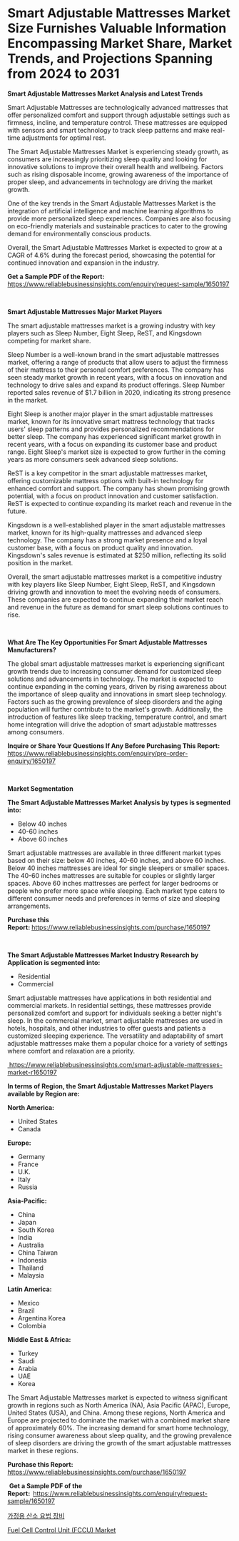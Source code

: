 <p><h1>Smart Adjustable Mattresses Market Size Furnishes Valuable Information Encompassing Market Share, Market Trends, and Projections Spanning from 2024 to 2031</h1></p><p><strong>Smart Adjustable Mattresses Market Analysis and Latest Trends</strong></p>
<p><p>Smart Adjustable Mattresses are technologically advanced mattresses that offer personalized comfort and support through adjustable settings such as firmness, incline, and temperature control. These mattresses are equipped with sensors and smart technology to track sleep patterns and make real-time adjustments for optimal rest.</p><p>The Smart Adjustable Mattresses Market is experiencing steady growth, as consumers are increasingly prioritizing sleep quality and looking for innovative solutions to improve their overall health and wellbeing. Factors such as rising disposable income, growing awareness of the importance of proper sleep, and advancements in technology are driving the market growth.</p><p>One of the key trends in the Smart Adjustable Mattresses Market is the integration of artificial intelligence and machine learning algorithms to provide more personalized sleep experiences. Companies are also focusing on eco-friendly materials and sustainable practices to cater to the growing demand for environmentally conscious products.</p><p>Overall, the Smart Adjustable Mattresses Market is expected to grow at a CAGR of 4.6% during the forecast period, showcasing the potential for continued innovation and expansion in the industry.</p></p>
<p><strong>Get a Sample PDF of the Report:&nbsp;</strong> <a href="https://www.reliablebusinessinsights.com/enquiry/request-sample/1650197">https://www.reliablebusinessinsights.com/enquiry/request-sample/1650197</a></p>
<p>&nbsp;</p>
<p><strong>Smart Adjustable Mattresses Major Market Players</strong></p>
<p><p>The smart adjustable mattresses market is a growing industry with key players such as Sleep Number, Eight Sleep, ReST, and Kingsdown competing for market share. </p><p>Sleep Number is a well-known brand in the smart adjustable mattresses market, offering a range of products that allow users to adjust the firmness of their mattress to their personal comfort preferences. The company has seen steady market growth in recent years, with a focus on innovation and technology to drive sales and expand its product offerings. Sleep Number reported sales revenue of $1.7 billion in 2020, indicating its strong presence in the market.</p><p>Eight Sleep is another major player in the smart adjustable mattresses market, known for its innovative smart mattress technology that tracks users' sleep patterns and provides personalized recommendations for better sleep. The company has experienced significant market growth in recent years, with a focus on expanding its customer base and product range. Eight Sleep's market size is expected to grow further in the coming years as more consumers seek advanced sleep solutions.</p><p>ReST is a key competitor in the smart adjustable mattresses market, offering customizable mattress options with built-in technology for enhanced comfort and support. The company has shown promising growth potential, with a focus on product innovation and customer satisfaction. ReST is expected to continue expanding its market reach and revenue in the future.</p><p>Kingsdown is a well-established player in the smart adjustable mattresses market, known for its high-quality mattresses and advanced sleep technology. The company has a strong market presence and a loyal customer base, with a focus on product quality and innovation. Kingsdown's sales revenue is estimated at $250 million, reflecting its solid position in the market.</p><p>Overall, the smart adjustable mattresses market is a competitive industry with key players like Sleep Number, Eight Sleep, ReST, and Kingsdown driving growth and innovation to meet the evolving needs of consumers. These companies are expected to continue expanding their market reach and revenue in the future as demand for smart sleep solutions continues to rise.</p></p>
<p>&nbsp;</p>
<p><strong>What Are The Key Opportunities For Smart Adjustable Mattresses Manufacturers?</strong></p>
<p><p>The global smart adjustable mattresses market is experiencing significant growth trends due to increasing consumer demand for customized sleep solutions and advancements in technology. The market is expected to continue expanding in the coming years, driven by rising awareness about the importance of sleep quality and innovations in smart sleep technology. Factors such as the growing prevalence of sleep disorders and the aging population will further contribute to the market's growth. Additionally, the introduction of features like sleep tracking, temperature control, and smart home integration will drive the adoption of smart adjustable mattresses among consumers.</p></p>
<p><strong>Inquire or Share Your Questions If Any Before Purchasing This Report:</strong> <a href="https://www.reliablebusinessinsights.com/enquiry/pre-order-enquiry/1650197">https://www.reliablebusinessinsights.com/enquiry/pre-order-enquiry/1650197</a></p>
<p>&nbsp;</p>
<p><strong>Market Segmentation</strong></p>
<p><strong>The Smart Adjustable Mattresses Market Analysis by types is segmented into:</strong></p>
<p><ul><li>Below 40 inches</li><li>40-60 inches</li><li>Above 60 inches</li></ul></p>
<p><p>Smart adjustable mattresses are available in three different market types based on their size: below 40 inches, 40-60 inches, and above 60 inches. Below 40 inches mattresses are ideal for single sleepers or smaller spaces. The 40-60 inches mattresses are suitable for couples or slightly larger spaces. Above 60 inches mattresses are perfect for larger bedrooms or people who prefer more space while sleeping. Each market type caters to different consumer needs and preferences in terms of size and sleeping arrangements.</p></p>
<p><strong>Purchase this Report:&nbsp;</strong><a href="https://www.reliablebusinessinsights.com/purchase/1650197">https://www.reliablebusinessinsights.com/purchase/1650197</a></p>
<p>&nbsp;</p>
<p><strong>The Smart Adjustable Mattresses Market Industry Research by Application is segmented into:</strong></p>
<p><ul><li>Residential</li><li>Commercial</li></ul></p>
<p><p>Smart adjustable mattresses have applications in both residential and commercial markets. In residential settings, these mattresses provide personalized comfort and support for individuals seeking a better night's sleep. In the commercial market, smart adjustable mattresses are used in hotels, hospitals, and other industries to offer guests and patients a customized sleeping experience. The versatility and adaptability of smart adjustable mattresses make them a popular choice for a variety of settings where comfort and relaxation are a priority.</p></p>
<p><a href="https://www.reliablebusinessinsights.com/smart-adjustable-mattresses-market-r1650197">&nbsp;https://www.reliablebusinessinsights.com/smart-adjustable-mattresses-market-r1650197</a></p>
<p><strong>In terms of Region, the Smart Adjustable Mattresses Market Players available by Region are:</strong></p>
<p>
    <p> <strong> North America: </strong>
        <ul>
            <li>United States</li>
            <li>Canada</li>
        </ul>
        </p> 
    <p> <strong> Europe: </strong>
        <ul>
            <li>Germany</li>
            <li>France</li>
            <li>U.K.</li>
            <li>Italy</li>
            <li>Russia</li>
        </ul>
        </p> 
    <p> <strong> Asia-Pacific: </strong>
        <ul>
            <li>China</li>
            <li>Japan</li>
            <li>South Korea</li>
            <li>India</li>
            <li>Australia</li>
            <li>China Taiwan</li>
            <li>Indonesia</li>
            <li>Thailand</li>
            <li>Malaysia</li>
        </ul>
        </p> 
    <p> <strong> Latin America: </strong>
        <ul>
            <li>Mexico</li>
            <li>Brazil</li>
            <li>Argentina Korea</li>
            <li>Colombia</li>
        </ul>
        </p> 
    <p> <strong> Middle East & Africa: </strong>
        <ul>
            <li>Turkey</li>
            <li>Saudi</li>
            <li>Arabia</li>
            <li>UAE</li>
            <li>Korea</li>
        </ul>
    </p>
    </p>
<p><p>The Smart Adjustable Mattresses market is expected to witness significant growth in regions such as North America (NA), Asia Pacific (APAC), Europe, United States (USA), and China. Among these regions, North America and Europe are projected to dominate the market with a combined market share of approximately 60%. The increasing demand for smart home technology, rising consumer awareness about sleep quality, and the growing prevalence of sleep disorders are driving the growth of the smart adjustable mattresses market in these regions.</p></p>
<p><strong>Purchase this Report: </strong><a href="https://www.reliablebusinessinsights.com/purchase/1650197">https://www.reliablebusinessinsights.com/purchase/1650197</a></p>
<p>&nbsp;<strong>Get a Sample PDF of the Report:&nbsp;&nbsp;</strong><a href="https://www.reliablebusinessinsights.com/enquiry/request-sample/1650197">https://www.reliablebusinessinsights.com/enquiry/request-sample/1650197</a></p>
<p><strong></strong></p>
<p><p><a href="https://github.com/vss5505pa7z1p/Market-Research-Report-List-3/blob/main/5195574127209.md">가정용 산소 요법 장비</a></p><p><a href="https://medium.com/@billyrice626/comprehensive-analysis-of-the-global-fuel-cell-control-unit-fccu-market-growth-trends-market-d03c91d82eea">Fuel Cell Control Unit (FCCU) Market</a></p></p>